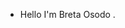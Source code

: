 - Hello I'm Breta Osodo
.

<!---
BretaOsodo/BretaOsodo is a ✨ special ✨ repository because its `README.md` (this file) appears on your GitHub profile.
You can click the Preview link to take a look at your changes.
--->

